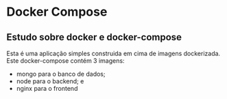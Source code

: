 # Docker Compose
## Estudo sobre docker e docker-compose

Esta é uma aplicação simples construida em cima de imagens dockerizada.
Este docker-compose contém 3 imagens:
- mongo para o banco de dados;
- node para o backend; e
- nginx para o frontend
